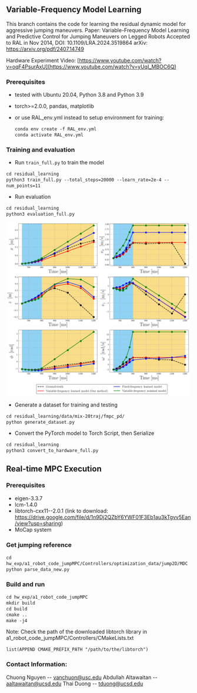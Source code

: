 ## Variable-Frequency Model Learning

This branch contains the code for learning the residual dynamic model for aggressive jumping maneuvers.
Paper: Variable-Frequency Model Learning and Predictive Control for Jumping Maneuvers on Legged Robots
Accepted to RAL in Nov 2014, DOI: 10.1109/LRA.2024.3519864
arXiv: https://arxiv.org/pdf/2407.14749

Hardware Experiment Video: [https://www.youtube.com/watch?v=oqF4PsurAxU](https://www.youtube.com/watch?v=yUqI_MBOC6Q)

### Prerequisites
- tested with Ubuntu 20.04, Python 3.8 and Python 3.9
- torch>=2.0.0, pandas, matplotlib

- or use RAL_env.yml instead to setup environment for training:
  ``` 
  conda env create -f RAL_env.yml
  conda activate RAL_env.yml
  ```

<!-- ## Train all jumping phases residual model  -->

### Training and evaluation

* Run ```train_full.py``` to train the model
```
cd residual_learning
python3 train_full.py --total_steps=20000 --learn_rate=2e-4 --num_points=11
```
* Run evaluation
```
cd residual_learning
python3 evaluation_full.py
```
<p float="left">
<img src="/residual_learning/result/rollout.png" width="500">
</p>

* Generate a dataset for training and testing
```
cd residual_learning/data/mix-20traj/fmpc_pd/
python generate_dataset.py
```

* Convert the PyTorch model to Torch Script, then Serialize
```
cd residual_learning
python3 convert_to_hardware_full.py
```
## Real-time MPC Execution

### Prerequisites
- eigen-3.3.7
- lcm-1.4.0
- libtorch-cxx11--2.0.1 (link to download: https://drive.google.com/file/d/1n9Dj2QZbY6YWF01F3Eb1au3kTgvv5Ean/view?usp=sharing)
- MoCap system

### Get jumping reference

```
cd hw_exp/a1_robot_code_jumpMPC/Controllers/optimization_data/jump2D/MDC
python parse_data_new.py
```

### Build and run

```
cd hw_exp/a1_robot_code_jumpMPC
mkdir build 
cd build 
cmake ..
make -j4
```
Note: Check the path of the downloaded libtorch library in a1_robot_code_jumpMPC/Controllers/CMakeLists.txt
```
list(APPEND CMAKE_PREFIX_PATH "/path/to/the/libtorch")
```

### Contact Information:
Chuong Nguyen -- vanchuon@usc.edu
Abdullah Altawaitan -- aaltawaitan@ucsd.edu
Thai Duong -- tduong@ucsd.edu
